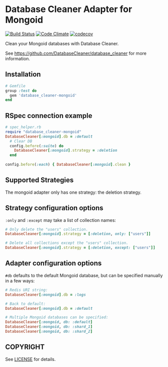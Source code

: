 # Database Cleaner Adapter for Mongoid

[![Build Status](https://travis-ci.org/DatabaseCleaner/database_cleaner-mongoid.svg?branch=master)](https://travis-ci.org/DatabaseCleaner/database_cleaner-mongoid)
[![Code Climate](https://codeclimate.com/github/DatabaseCleaner/database_cleaner-mongoid/badges/gpa.svg)](https://codeclimate.com/github/DatabaseCleaner/database_cleaner-mongoid)
[![codecov](https://codecov.io/gh/DatabaseCleaner/database_cleaner-mongoid/branch/master/graph/badge.svg)](https://codecov.io/gh/DatabaseCleaner/database_cleaner-mongoid)

Clean your Mongoid databases with Database Cleaner.

See https://github.com/DatabaseCleaner/database_cleaner for more information.

## Installation

```ruby
# Gemfile
group :test do
  gem 'database_cleaner-mongoid'
end
```

## RSpec connection example
```ruby
# spec_helper.rb
require "database_cleaner-mongoid"
DatabaseCleaner[:mongoid].db = :default
  # Clear DB
  config.before(:suite) do
    DatabaseCleaner[:mongoid].strategy = :deletion
  end
  
config.before(:each) { DatabaseCleaner[:mongoid].clean }
```
## Supported Strategies

The mongoid adapter only has one strategy: the deletion strategy.

## Strategy configuration options

`:only` and `:except` may take a list of collection names:

```ruby
# Only delete the "users" collection.
DatabaseCleaner[:mongoid].strategy = [:deletion, only: ["users"]]

# Delete all collections except the "users" collection.
DatabaseCleaner[:mongoid].strategy = [:deletion, except: ["users"]]
```

## Adapter configuration options

`#db` defaults to the default Mongoid database, but can be specified manually in a few ways:

```ruby
# Redis URI string:
DatabaseCleaner[:mongoid].db = :logs

# Back to default:
DatabaseCleaner[:mongoid].db = :default

# Multiple Mongoid databases can be specified:
DatabaseCleaner[:mongoid, db: :default]
DatabaseCleaner[:mongoid, db: :shard_1]
DatabaseCleaner[:mongoid, db: :shard_2]
```

## COPYRIGHT

See [LICENSE](LICENSE) for details.
